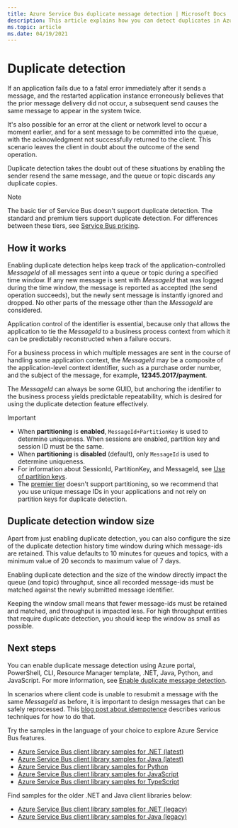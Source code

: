 ```yaml
---
title: Azure Service Bus duplicate message detection | Microsoft Docs
description: This article explains how you can detect duplicates in Azure Service Bus messages. The duplicate message can be ignored and dropped.
ms.topic: article
ms.date: 04/19/2021
---
```


# Duplicate detection

If an application fails due to a fatal error immediately after it sends a message, and the restarted application instance erroneously believes that the prior message delivery did not occur, a subsequent send causes the same message to appear in the system twice.

It's also possible for an error at the client or network level to occur a moment earlier, and for a sent message to be committed into the queue, with the acknowledgment not successfully returned to the client. This scenario leaves the client in doubt about the outcome of the send operation.

Duplicate detection takes the doubt out of these situations by enabling the sender resend the same message, and the queue or topic discards any duplicate copies.

> [!NOTE]
> The basic tier of Service Bus doesn't support duplicate detection. The standard and premium tiers support duplicate detection. For differences between these tiers, see [Service Bus pricing](https://azure.microsoft.com/pricing/details/service-bus/).

## How it works
Enabling duplicate detection helps keep track of the application-controlled *MessageId* of all messages sent into a queue or topic during a specified time window. If any new message is sent with *MessageId* that was logged during the time window, the message is reported as accepted (the send operation succeeds), but the newly sent message is instantly ignored and dropped. No other parts of the message other than the *MessageId* are considered.

Application control of the identifier is essential, because only that allows the application to tie the *MessageId* to a business process context from which it can be predictably reconstructed when a failure occurs.

For a business process in which multiple messages are sent in the course of handling some application context, the *MessageId* may be a composite of the application-level context identifier, such as a purchase order number, and the subject of the message, for example, **12345.2017/payment**.

The *MessageId* can always be some GUID, but anchoring the identifier to the business process yields predictable repeatability, which is desired for using the duplicate detection feature effectively.

> [!IMPORTANT]
>- When **partitioning** is **enabled**, `MessageId+PartitionKey` is used to determine uniqueness. When sessions are enabled, partition key and session ID must be the same. 
>- When **partitioning** is **disabled** (default), only `MessageId` is used to determine uniqueness.
>- For information about SessionId, PartitionKey, and MessageId, see [Use of partition keys](service-bus-partitioning.md#use-of-partition-keys).
>- The [premier tier](service-bus-premium-messaging.md) doesn't support partitioning, so we recommend that you use unique message IDs in your applications and not rely on partition keys for duplicate detection. 


## Duplicate detection window size

Apart from just enabling duplicate detection, you can also configure the size of the duplicate detection history time window during which message-ids are retained.
This value defaults to 10 minutes for queues and topics, with a minimum value of 20 seconds to maximum value of 7 days.

Enabling duplicate detection and the size of the window directly impact the queue (and topic) throughput, since all recorded message-ids must be matched against the newly submitted message identifier.

Keeping the window small means that fewer message-ids must be retained and matched, and throughput is impacted less. For high throughput entities that require duplicate detection, you should keep the window as small as possible.

## Next steps
You can enable duplicate message detection using Azure portal, PowerShell, CLI, Resource Manager template, .NET, Java, Python, and JavaScript. For more information, see [Enable duplicate message detection](enable-duplicate-detection.md). 

In scenarios where client code is unable to resubmit a message with the same *MessageId* as before, it is important to design messages that can be safely reprocessed. This [blog post about idempotence](https://particular.net/blog/what-does-idempotent-mean) describes various techniques for how to do that.

Try the samples in the language of your choice to explore Azure Service Bus features. 

- [Azure Service Bus client library samples for .NET (latest)](/samples/azure/azure-sdk-for-net/azuremessagingservicebus-samples/) 
- [Azure Service Bus client library samples for Java (latest)](/samples/azure/azure-sdk-for-java/servicebus-samples/)
- [Azure Service Bus client library samples for Python](/samples/azure/azure-sdk-for-python/servicebus-samples/)
- [Azure Service Bus client library samples for JavaScript](/samples/azure/azure-sdk-for-js/service-bus-javascript/)
- [Azure Service Bus client library samples for TypeScript](/samples/azure/azure-sdk-for-js/service-bus-typescript/)

Find samples for the older .NET and Java client libraries below:
- [Azure Service Bus client library samples for .NET (legacy)](https://github.com/Azure/azure-service-bus/tree/master/samples/DotNet/Microsoft.Azure.ServiceBus/)
- [Azure Service Bus client library samples for Java (legacy)](https://github.com/Azure/azure-service-bus/tree/master/samples/Java/azure-servicebus)

